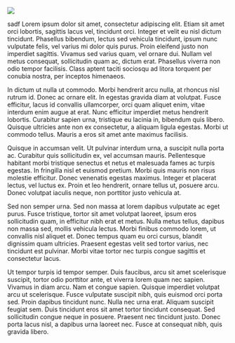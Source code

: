



![](.gitbook/assets/260x260white\_background.png)



sadf Lorem ipsum dolor sit amet, consectetur adipiscing elit. Etiam sit amet orci lobortis, sagittis lacus vel, tincidunt orci. Integer et velit eu nisl dictum tincidunt. Phasellus bibendum, lectus sed vehicula tincidunt, ipsum nunc vulputate felis, vel varius mi dolor quis purus. Proin eleifend justo non imperdiet sagittis. Vivamus sed varius quam, vel ornare dui. Nullam vel metus consequat, sollicitudin quam ac, dictum erat. Phasellus viverra non odio tempor facilisis. Class aptent taciti sociosqu ad litora torquent per conubia nostra, per inceptos himenaeos.

In dictum ut nulla ut commodo. Morbi hendrerit arcu nulla, at rhoncus nisl rutrum id. Donec ac ornare elit. In egestas gravida diam at volutpat. Fusce efficitur, lacus id convallis ullamcorper, orci quam aliquet enim, vitae interdum enim augue at erat. Nunc efficitur imperdiet metus hendrerit lobortis. Curabitur sapien urna, tristique eu lacinia in, bibendum quis libero. Quisque ultricies ante non ex consectetur, a aliquam ligula egestas. Morbi ut commodo tellus. Mauris a eros sit amet ante maximus facilisis.

Quisque in accumsan velit. Ut pulvinar interdum urna, a suscipit nulla porta ac. Curabitur quis sollicitudin ex, vel accumsan mauris. Pellentesque habitant morbi tristique senectus et netus et malesuada fames ac turpis egestas. In fringilla nisl et euismod pretium. Morbi quis mauris non risus molestie efficitur. Donec venenatis egestas maximus. Integer et placerat lectus, vel luctus ex. Proin et leo hendrerit, ornare tellus ut, posuere arcu. Donec volutpat iaculis neque, non porttitor justo vehicula at.

Sed non semper urna. Sed non massa at lorem dapibus vulputate ac eget purus. Fusce tristique, tortor sit amet volutpat laoreet, ipsum eros sollicitudin quam, in efficitur nibh erat et metus. Nulla metus tellus, dapibus non massa sed, mollis vehicula lectus. Morbi finibus commodo lorem, ut convallis nisl aliquet et. Donec tempus quam eu orci cursus, blandit dignissim quam ultricies. Praesent egestas velit sed tortor varius, nec tincidunt est pulvinar. Morbi vitae tortor nec turpis congue sagittis et consectetur lacus.

Ut tempor turpis id tempor semper. Duis faucibus, arcu sit amet scelerisque suscipit, tortor odio porttitor ante, et viverra lorem quam nec sapien. Vivamus in diam arcu. Nam et congue sapien. Quisque imperdiet volutpat arcu ut scelerisque. Fusce vulputate suscipit nibh, quis euismod orci porta sed. Proin dapibus tincidunt nunc. Nulla nec urna erat. Aliquam suscipit feugiat sem. Duis tincidunt eros sit amet tortor tincidunt consequat. Sed sollicitudin congue neque in posuere. Praesent nec tincidunt justo. Donec porta lacus nisl, a dapibus urna laoreet nec. Fusce at consequat nibh, quis gravida libero.
